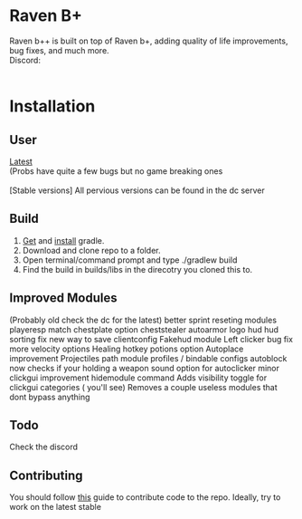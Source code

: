 # Raven B+
Raven b++ is built on top of Raven b+, adding quality of life improvements, bug fixes, and much more.<br>
Discord:
<br><a href="https://discord.gg/UqJ8ngteud"></a><br>

# Installation
## User
[Latest](https://raw.githubusercontent.com/K-ov/Raven-bPLUS/stable/build/libs/%5B1.8.9%5D%20BetterKeystrokes%20V-1.2.jar) <br> (Probs have quite a few bugs but no game breaking ones </br>
<br>[Stable versions] All pervious versions can be found in the dc server </br>

## Build
1. [Get](https://gradle.org/next-steps/?version=2.7&format=bin) and [install](https://docs.gradle.org/current/userguide/installation.html) gradle.
2. Download and clone repo to a folder.
3. Open terminal/command prompt and type ./gradlew build
4. Find the build in builds/libs in the direcotry you cloned this to.

## Improved Modules
(Probably old check the dc for the latest)
better sprint reseting modules
playeresp match chestplate option
cheststealer
autoarmor
logo hud
hud sorting fix
new way to save clientconfig
Fakehud module
Left clicker bug fix
more velocity options
Healing hotkey potions option
Autoplace improvement
Projectiles path module
profiles / bindable configs
autoblock now checks if your holding a weapon
sound option for autoclicker 
minor clickgui improvement
hidemodule command
Adds visibility toggle for clickgui categories ( you'll see)
Removes a couple useless modules that dont bypass anything

## Todo
Check the discord 

## Contributing
You should follow [this](https://gist.github.com/MarcDiethelm/7303312#file-contributing-md) guide to contribute code to the repo. Ideally, try to work on the latest stable
